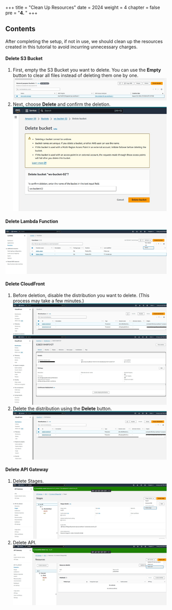 +++
title = "Clean Up Resources"
date = 2024
weight = 4
chapter = false
pre = "<b>4. </b>"
+++

## Contents

After completing the setup, if not in use, we should clean up the resources created in this tutorial to avoid incurring unnecessary charges.

#### Delete S3 Bucket

1. First, empty the S3 Bucket you want to delete. You can use the **Empty** button to clear all files instead of deleting them one by one.
   ![Image](../../images/Clean%20Resources/S3_00.jpg)
2. Next, choose **Delete** and confirm the deletion.
   ![Image](../../images/Clean%20Resources/S3_03.jpg)

#### Delete Lambda Function

![Image](../../images/Clean%20Resources/Lambda_1.jpg)

#### Delete CloudFront

1. Before deletion, disable the distribution you want to delete. (This process may take a few minutes.)
   ![Image](../../images/Clean%20Resources/CF_1.jpg)
   ![Image](../../images/Clean%20Resources/CF_3.jpg)
2. Delete the distribution using the **Delete** button.
   ![Image](../../images/Clean%20Resources/CF_4.jpg)

#### Delete API Gateway

1. Delete Stages.
   ![Image](../../images/Clean%20Resources/APIGW_1.jpg)
2. Delete API.
   ![Image](../../images/Clean%20Resources/APIGW_2.jpg)

